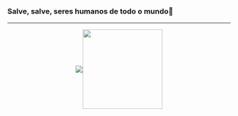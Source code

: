 ### Salve, salve, seres humanos de todo o mundo🖖

<hr>

<div style="display: flex; justify-content: center; align-items: center;">
  <img style= "height="180em; margin-right: 10px;" src="https://github-readme-stats.vercel.app/api?username=Joao-NB&show_icons=true&title_color=375DDA&icon_color=375DDA&text_color=ffffff&bg_color=000000" />
  <img height="180em" src="https://github-readme-stats.vercel.app/api/top-langs/?username=Joao-NB&layout=compact&title_color=375DDA&icon_color=375DDA&text_color=ffffff&bg_color=000000" />
</div>



<!--
**Joao-NB/Joao-NB** is a ✨ _special_ ✨ repository because its `README.md` (this file) appears on your GitHub profile.

Here are some ideas to get you started:

- 🔭 I’m currently working on ...
- 🌱 I’m currently learning ...
- 👯 I’m looking to collaborate on ...
- 🤔 I’m looking for help with ...
- 💬 Ask me about ...
- 📫 How to reach me: ...
- 😄 Pronouns: ...
- ⚡ Fun fact: ...
-->

